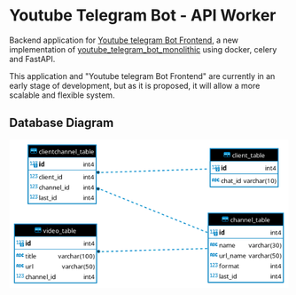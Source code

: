 # Youtube Telegram Bot - API Worker

Backend application for [Youtube telegram Bot Frontend](https://github.com/devmontoya/youtube_telegram_bot_frontend), a new implementation of [youtube_telegram_bot_monolithic](https://github.com/devmontoya/youtube_telegram_bot_monolithic) using docker, celery and FastAPI.

This application and "Youtube telegram Bot Frontend" are currently in an early stage of development, but as it is proposed, it will allow a more scalable and flexible system.


## Database Diagram

![youtube_bot-Diagram.webp](./youtube_bot-Diagram.webp)
